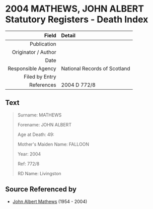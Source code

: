 ﻿---
layout: page
permalink: /sources/s70959444
---

# 2004 MATHEWS, JOHN ALBERT Statutory Registers - Death Index

Field | Detail
---:|:---
Publication | 
Originator / Author | 
Date | 
Responsible Agency | National Records of Scotland
Filed by Entry | 
References | 2004 D 772/8

## Text

> Surname: MATHEWS
>
> Forename: JOHN ALBERT
>
> Age at Death: 49:
>
> Mother's Maiden Name: FALLOON
>
> Year: 2004
>
> Ref: 772/8
>
> RD Name: Livingston
>

## Source Referenced by

* [John Albert Mathews](../people/@i35875756@-john-albert-mathews-b1954-d2004.md) (1954 - 2004)
